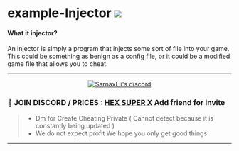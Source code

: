 # example-Injector   [![](https://www.codefactor.io/repository/github/rutkuli/example-injector/badge)](https://www.codefactor.io/repository/github/rutkuli/example-injector)


#### What it injector?
 An injector is simply a program that injects some sort of file into your game. This could be something as benign as a config file, or it could be a modified game file that allows you to cheat.

***
  <p align="center">
    <a href="https://discord.com/users/943374631644045363">
        <img title="Sarnax discord" alt="SarnaxLii's discord" src="https://discord.c99.nl/widget/theme-3/943374631644045363.png"/>
    </a>
</p>


### 💬 JOIN DISCORD / PRICES  : [HEX SUPER X](https://discord.com/users/943374631644045363) Add friend for invite 
> - Dm for Create Cheating Private ( Cannot detect because it is constantly being updated )
> - We do not expect profit We hope you only get good things.
***
